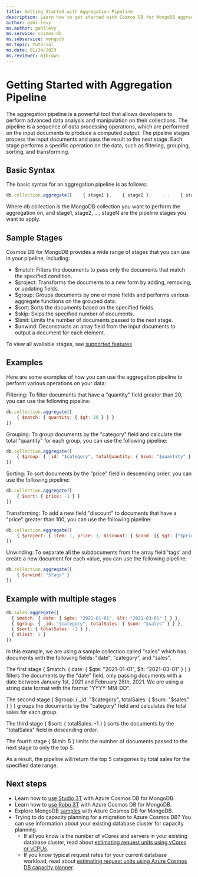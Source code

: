 ```yaml
---
title: Getting Started with Aggregation Pipeline
description: Learn how to get started with Cosmos DB for MongoDB aggregation pipeline for advanced data analysis and manipulation.
author: gahl-levy
ms.author: gahllevy
ms.service: cosmos-db
ms.subservice: mongodb
ms.topic: tutorial
ms.date: 01/24/2023
ms.reviewer: mjbrown
---
```


# Getting Started with Aggregation Pipeline

The aggregation pipeline is a powerful tool that allows developers to perform advanced data analysis and manipulation on their collections. The pipeline is a sequence of data processing operations, which are performed on the input documents to produce a computed output. The pipeline stages process the input documents and pass the result to the next stage. Each stage performs a specific operation on the data, such as filtering, grouping, sorting, and transforming.

## Basic Syntax

The basic syntax for an aggregation pipeline is as follows:

```javascript
db.collection.aggregate([    { stage1 },    { stage2 },    ...    { stageN }])
```

Where db.collection is the MongoDB collection you want to perform the aggregation on, and stage1, stage2, ..., stageN are the pipeline stages you want to apply.

## Sample Stages

Cosmos DB for MongoDB provides a wide range of stages that you can use in your pipeline, including:

* $match: Filters the documents to pass only the documents that match the specified condition.
* $project: Transforms the documents to a new form by adding, removing, or updating fields.
* $group: Groups documents by one or more fields and performs various aggregate functions on the grouped data.
* $sort: Sorts the documents based on the specified fields.
* $skip: Skips the specified number of documents.
* $limit: Limits the number of documents passed to the next stage.
* $unwind: Deconstructs an array field from the input documents to output a document for each element.

To view all available stages, see [supported features](feature-support-42.md)

## Examples

Here are some examples of how you can use the aggregation pipeline to perform various operations on your data:

Filtering: To filter documents that have a "quantity" field greater than 20, you can use the following pipeline:
```javascript
db.collection.aggregate([
    { $match: { quantity: { $gt: 20 } } }
])
```

Grouping: To group documents by the "category" field and calculate the total "quantity" for each group, you can use the following pipeline:
```javascript
db.collection.aggregate([
    { $group: { _id: "$category", totalQuantity: { $sum: "$quantity" } } }
])
```

Sorting: To sort documents by the "price" field in descending order, you can use the following pipeline:
```javascript
db.collection.aggregate([
    { $sort: { price: -1 } }
])
```

Transforming: To add a new field "discount" to documents that have a "price" greater than 100, you can use the following pipeline:

```javascript
db.collection.aggregate([
    { $project: { item: 1, price: 1, discount: { $cond: [{ $gt: ["$price", 100] }, 10, 0 ] } } }
])
```

Unwinding: To separate all the subdocuments from the array field 'tags' and create a new document for each value, you can use the following pipeline:
```javascript
db.collection.aggregate([
    { $unwind: "$tags" }
])
```

## Example with multiple stages

```javascript
db.sales.aggregate([
  { $match: { date: { $gte: "2021-01-01", $lt: "2021-03-01" } } },
  { $group: { _id: "$category", totalSales: { $sum: "$sales" } } },
  { $sort: { totalSales: -1 } },
  { $limit: 5 }
])
```

In this example, we are using a sample collection called "sales" which has documents with the following fields: "date", "category", and "sales".

The first stage { $match: { date: { $gte: "2021-01-01", $lt: "2021-03-01" } } } filters the documents by the "date" field, only passing documents with a date between January 1st, 2021 and February 28th, 2021. We are using a string date format with the format "YYYY-MM-DD".

The second stage { $group: { _id: "$category", totalSales: { $sum: "$sales" } } } groups the documents by the "category" field and calculates the total sales for each group.

The third stage { $sort: { totalSales: -1 } } sorts the documents by the "totalSales" field in descending order.

The fourth stage { $limit: 5 } limits the number of documents passed to the next stage to only the top 5.

As a result, the pipeline will return the top 5 categories by total sales for the specified date range.

## Next steps

- Learn how to [use Studio 3T](connect-using-mongochef.md) with Azure Cosmos DB for MongoDB.
- Learn how to [use Robo 3T](connect-using-robomongo.md) with Azure Cosmos DB for MongoDB.
- Explore MongoDB [samples](nodejs-console-app.md) with Azure Cosmos DB for MongoDB.
- Trying to do capacity planning for a migration to Azure Cosmos DB? You can use information about your existing database cluster for capacity planning.
  - If all you know is the number of vCores and servers in your existing database cluster, read about [estimating request units using vCores or vCPUs](../convert-vcore-to-request-unit.md).
  - If you know typical request rates for your current database workload, read about [estimating request units using Azure Cosmos DB capacity planner](estimate-ru-capacity-planner.md).
